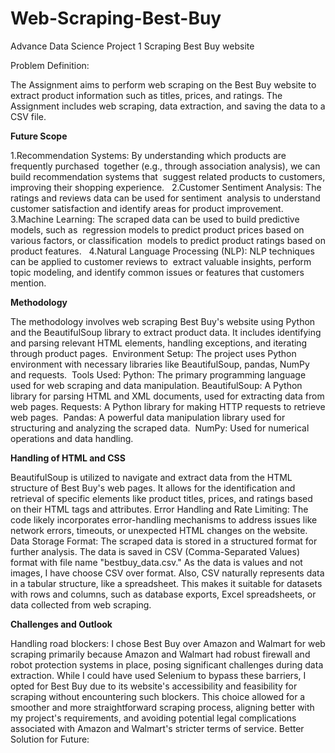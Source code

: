 # Web-Scraping-Best-Buy
Advance Data Science Project 1 Scraping Best Buy website

Problem Definition: 

The Assignment aims to perform web scraping on the Best Buy website to extract product information such as titles, prices, and ratings. The Assignment includes web scraping, data extraction, and saving the data to a CSV file. 

**Future Scope**

1.Recommendation Systems: By understanding which products are frequently purchased  together (e.g., through association analysis), we can build recommendation systems that  suggest related products to customers, improving their shopping experience.  
2.Customer Sentiment Analysis: The ratings and reviews data can be used for sentiment  analysis to understand customer satisfaction and identify areas for product improvement.  
3.Machine Learning: The scraped data can be used to build predictive models, such as  regression models to predict product prices based on various factors, or classification  models to predict product ratings based on product features.  
4.Natural Language Processing (NLP): NLP techniques can be applied to customer reviews to  extract valuable insights, perform topic modeling, and identify common issues or features that customers mention. 

**Methodology** 

The methodology involves web scraping Best Buy's website using Python and the BeautifulSoup library to extract product data. It includes identifying and parsing relevant HTML elements, handling exceptions, and iterating through product pages. 
Environment Setup: The project uses Python environment with necessary libraries like BeautifulSoup, pandas, NumPy and requests. 
Tools Used: Python: The primary programming language used for web scraping and data manipulation.
BeautifulSoup: A Python library for parsing HTML and XML documents, used for extracting data from web pages. 
Requests: A Python library for making HTTP requests to retrieve web pages. 
Pandas: A powerful data manipulation library used for structuring and analyzing the scraped data. 
NumPy: Used for numerical operations and data handling. 

**Handling of HTML and CSS** 

BeautifulSoup is utilized to navigate and extract data from the HTML structure of Best Buy's web pages. It allows for the identification and retrieval of specific elements like product titles, prices, and ratings based on their HTML tags and attributes. Error Handling and Rate Limiting: 
The code likely incorporates error-handling mechanisms to address issues like network errors, timeouts, or unexpected HTML changes on the website. Data Storage Format: The scraped data is stored in a structured format for further analysis. The data is saved in CSV (Comma-Separated Values) format with file name "bestbuy_data.csv." 
As the data is values and not images, I have choose CSV over format. Also, CSV naturally represents data in a tabular structure, like a spreadsheet. This makes it suitable for datasets with rows and columns, such as database exports, Excel spreadsheets, or data collected from web scraping. 

**Challenges and Outlook** 

Handling road blockers: I chose Best Buy over Amazon and Walmart for web scraping primarily because Amazon and Walmart had robust firewall and robot protection systems in place, posing significant challenges during data extraction. While I could have used Selenium to bypass these barriers, I opted for Best Buy due to its website's accessibility and feasibility for scraping without encountering such blockers. This choice allowed for a smoother and more straightforward scraping process, aligning better with my project's requirements, and avoiding potential legal complications associated with Amazon and Walmart's stricter terms of service. 
Better Solution for Future:
